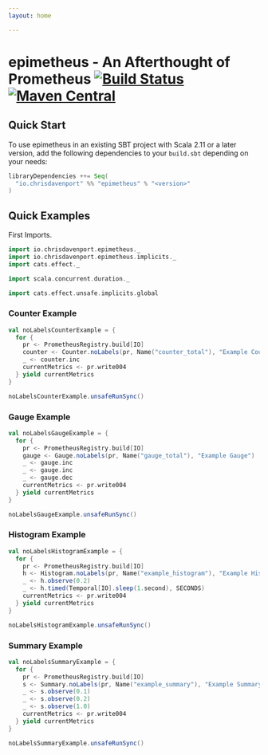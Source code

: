 ```yaml
---
layout: home

---
```


# epimetheus - An Afterthought of Prometheus [![Build Status](https://travis-ci.com/ChristopherDavenport/epimetheus.svg?branch=master)](https://travis-ci.com/ChristopherDavenport/epimetheus) [![Maven Central](https://maven-badges.herokuapp.com/maven-central/io.chrisdavenport/epimetheus_2.12/badge.svg)](https://maven-badges.herokuapp.com/maven-central/io.chrisdavenport/epimetheus_2.12)

## Quick Start

To use epimetheus in an existing SBT project with Scala 2.11 or a later version, add the following dependencies to your
`build.sbt` depending on your needs:

```scala
libraryDependencies ++= Seq(
  "io.chrisdavenport" %% "epimetheus" % "<version>"
)
```

## Quick Examples

First Imports.

```scala mdoc:silent
import io.chrisdavenport.epimetheus._
import io.chrisdavenport.epimetheus.implicits._
import cats.effect._

import scala.concurrent.duration._

import cats.effect.unsafe.implicits.global
```

### Counter Example

```scala mdoc
val noLabelsCounterExample = {
  for {
    pr <- PrometheusRegistry.build[IO]
    counter <- Counter.noLabels(pr, Name("counter_total"), "Example Counter")
    _ <- counter.inc
    currentMetrics <- pr.write004
  } yield currentMetrics
}

noLabelsCounterExample.unsafeRunSync()
```

### Gauge Example

```scala mdoc
val noLabelsGaugeExample = {
  for {
    pr <- PrometheusRegistry.build[IO]
    gauge <- Gauge.noLabels(pr, Name("gauge_total"), "Example Gauge")
    _ <- gauge.inc
    _ <- gauge.inc
    _ <- gauge.dec
    currentMetrics <- pr.write004
  } yield currentMetrics
}

noLabelsGaugeExample.unsafeRunSync()
```

### Histogram Example

```scala mdoc
val noLabelsHistogramExample = {
  for {
    pr <- PrometheusRegistry.build[IO]
    h <- Histogram.noLabels(pr, Name("example_histogram"), "Example Histogram")
    _ <- h.observe(0.2)
    _ <- h.timed(Temporal[IO].sleep(1.second), SECONDS)
    currentMetrics <- pr.write004
  } yield currentMetrics
}

noLabelsHistogramExample.unsafeRunSync()
```

### Summary Example

```scala mdoc
val noLabelsSummaryExample = {
  for {
    pr <- PrometheusRegistry.build[IO]
    s <- Summary.noLabels(pr, Name("example_summary"), "Example Summary", Summary.quantile(0.5,0.05))
    _ <- s.observe(0.1)
    _ <- s.observe(0.2)
    _ <- s.observe(1.0)
    currentMetrics <- pr.write004
  } yield currentMetrics
}

noLabelsSummaryExample.unsafeRunSync()
```
